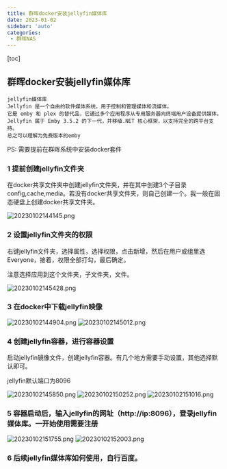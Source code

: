 ```yaml
---
title: 群晖docker安装jellyfin媒体库
date: 2023-01-02
sidebar: 'auto'
categories: 
 - 群晖NAS
---
```


[toc]

## 群晖docker安装jellyfin媒体库

```
jellyfin媒体库
Jellyfin 是一个自由的软件媒体系统，用于控制和管理媒体和流媒体。
它是 emby 和 plex 的替代品，它通过多个应用程序从专用服务器向终端用户设备提供媒体。
Jellyfin 属于 Emby 3.5.2 的下一代，并移植.NET 核心框架，以支持完全的跨平台支持。
总之可以理解为免费版本的emby
```

PS: 需要提前在群晖系统中安装docker套件

### 1 提前创建jellyfin文件夹

在docker共享文件夹中创建jellyfin文件夹，并在其中创建3个子目录config,cache,media。若没有docker共享文件夹，则自己创建一个。我一般在固态硬盘上创建docker共享文件夹。

![20230102144145.png](../blog_img/20230102144145.png)

### 2 设置jellyfin文件夹的权限

右键jellyfin文件夹，选择属性，选择权限，点击新增，然后在用户或组里选Everyone，接着，权限全部打勾，最后确定。

注意选择应用到这个文件夹，子文件夹，文件。

![20230102145428.png](../blog_img/20230102145428.png)

### 3 在docker中下载jellyfin映像

![20230102144904.png](../blog_img/20230102144904.png)
![20230102145012.png](../blog_img/20230102145012.png)

### 4 创建jellyfin容器，进行容器设置

启动jellyfin镜像文件，创建jellyfin容器。有几个地方需要手动设置，其他选择默认即可。

jellyfin默认端口为8096

![20230102145850.png](../blog_img/20230102145850.png)
![20230102150252.png](../blog_img/20230102150252.png)
![20230102151016.png](../blog_img/20230102151016.png)

### 5 容器启动后，输入jellyfin的网址（http://ip:8096），登录jellyfin媒体库。一开始使用需要注册

![20230102151755.png](../blog_img/20230102151755.png)
![20230102152003.png](../blog_img/20230102152003.png)

### 6 后续jellyfin媒体库如何使用，自行百度。